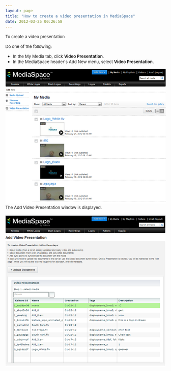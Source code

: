 ```yaml
---
layout: page
title: "How to create a video presentation in MediaSpace"
date: 2012-03-25 00:26:58
---
```


<p class="mce-procedure">
  <span style="font-size: small;">To create a video presentation</span>
</p>

<span style="font-size: small;">Do one of the following:</span>

*   <span style="font-size: small;">In the My Media tab, click </span><strong style="font-size: small;">Video Presentation</strong><span style="font-size: small;">.</span>
*   <span style="font-size: small;">In the MediaSpace header's Add New menu, select </span><strong style="font-size: small;">Video Presentation</strong><span style="font-size: small;">.</span>

<span style="font-size: small;"><img src="../../assets/369.img">
<span style="font-size: small;">The Add Video Presentation window is displayed.<br /> </span><img src="../../assets/370.img">
